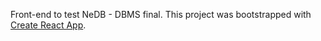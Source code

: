 Front-end to test NeDB - DBMS final. This project was bootstrapped with [Create React App](https://github.com/facebook/create-react-app).
